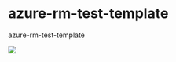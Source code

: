 # azure-rm-test-template
azure-rm-test-template

<a href="https://portal.azure.com/#create/Microsoft.Template/uri/https://github.com/Azure/azure-quickstart-templates/blob/master/101-automation-runbook-getvms/azuredeploy.json"
target="_blank">
<img src="https://camo.githubusercontent.com/9285dd3998997a0835869065bb15e5d500475034/687474703a2f2f617a7572656465706c6f792e6e65742f6465706c6f79627574746f6e2e706e67" />
</a>



